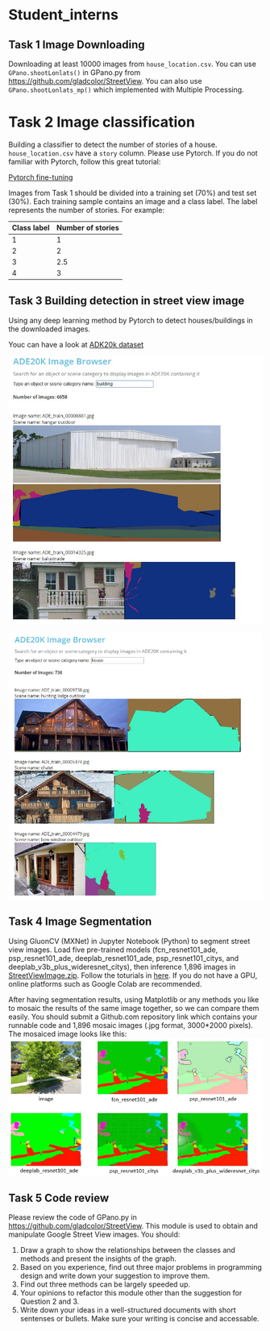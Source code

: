 # Student_interns

## Task 1 Image Downloading
Downloading at least 10000 images from `house_location.csv`. You can use `GPano.shootLonlats()` in GPano.py from https://github.com/gladcolor/StreetView. You can also use  `GPano.shootLonlats_mp()` which implemented with Multiple Processing.


# Task 2 Image classification
Building a classifier to detect the number of stories of a house. `house_location.csv` have a `story` column. Please use Pytorch. If you do not familiar with Pytorch, follow this great tutorial:  

[Pytorch fine-tuning](https://pytorch.org/tutorials/beginner/finetuning_torchvision_models_tutorial.html)

Images from Task 1 should be divided into a training set (70%) and test set (30%). Each training sample contains an image and a class label. The label represents the number of stories. For example:

| Class label | Number of stories |
| --- | ----------- |
| 1 | 1 |
| 2 | 2 |
| 3 | 2.5 |
| 4 | 3 |

## Task 3 Building detection in street view image
Using any deep learning method by Pytorch to detect houses/buildings in the downloaded images.

Youc can have a look at [ADK20k dataset](http://groups.csail.mit.edu/vision/datasets/ADE20K/dataset_browser/)

![](/img/building_ade20k.jpg)

![](/img/house_ade20k.jpg)

## Task 4 Image Segmentation
Using GluonCV (MXNet) in Jupyter Notebook (Python) to segment street view images. Load five pre-trained models (fcn_resnet101_ade, psp_resnet101_ade, deeplab_resnet101_ade, psp_resnet101_citys, and deeplab_v3b_plus_wideresnet_citys), then inference 1,896 images in [StreetViewImage.zip](https://github.com/gladcolor/Student_interns/tree/master/StreetViewImages). Follow the toturials in [here](https://gluon-cv.mxnet.io/build/examples_segmentation/index.html). If you do not have a GPU, online platforms such as Google Colab are recommended.

After having segmentation results, using Matplotlib or any methods you like to mosaic the results of the same image together, so we can compare them easily. You should submit a Github.com repository link which contains your runnable code and 1,896 mosaic images (.jpg format, 3000*2000 pixels). The mosaiced image looks like this:
![](/img/mosaic.jpg)

## Task 5 Code review
Please review the code of GPano.py in https://github.com/gladcolor/StreetView. This module is used to obtain and manipulate Google Street View images. You should:
1. Draw a graph to show the relationships between the classes and methods and present the insights of the graph.
2. Based on you experience, find out three major problems in programming design and write down your suggestion to improve them.
3. Find out three methods can be largely speeded up.
4. Your opinions to refactor this module other than the suggestion for Question 2 and 3.
5. Write down your ideas in a well-structured documents with short sentenses or bullets. Make sure your writing is concise and accessable.
